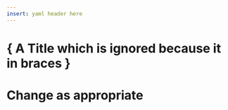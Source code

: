 ```yaml
---
insert: yaml header here
---
```


# { A Title which is ignored because it in braces }

# Change as appropriate
